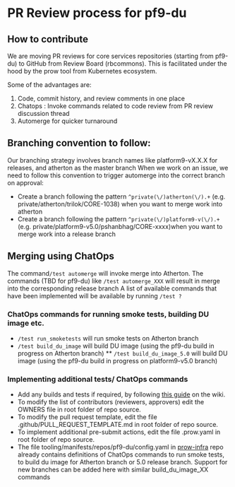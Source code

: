 # PR Review process for pf9-du 

## How to contribute

We are moving PR reviews for core services repositories (starting from pf9-du) to GitHub from Review Board (rbcommons).
This is facilitated under the hood by the prow tool from Kubernetes ecosystem.

Some of the advantages are:
1. Code, commit history, and review comments in one place
2. Chatops : Invoke commands related to code review from PR review discussion thread
3. Automerge for quicker turnaround

## Branching convention to follow:
Our branching strategy involves branch names like platform9-vX.X.X for releases, and atherton as the master branch
When we work on an issue, we need to follow this convention to trigger automerge into the correct branch on approval:
* Create a branch following the pattern `^private(\/)atherton(\/).+` (e.g. private/atherton/trilok/CORE-1038) when you want to merge work into atherton
* Create a branch following the pattern `^private(\/)platform9-v(\/).+` (e.g. private/platform9-v5.0/pshanbhag/CORE-xxxx)when you want to merge work into a release branch

## Merging using ChatOps
The command`/test automerge` will invoke merge into Atherton.
The commands (TBD for pf9-du) like `/test automerge_XXX` will result in merge into the corresponding release branch
A list of available commands that have been implemented will be available by running `/test ?`

### ChatOps commands for running smoke tests, building DU image etc.
* `/test run_smoketests` will run smoke tests on Atherton branch
* `/test build_du_image` will build DU image (using the pf9-du build in progress on Atherton branch)
** `/test build_du_image_5.0` will build DU image (using the pf9-du build in progress on platform9-v5.0 branch)

### Implementing additional tests/ ChatOps commands
* Add any builds and tests if required, by following [this guide](https://platform9.atlassian.net/wiki/spaces/~16005066/pages/1014169716/Onboard+a+github+repo+on+Prow+for+PR+automation) on the wiki.
* To modify the list of contributors (reviewers, approvers) edit the OWNERS file in root folder of repo source.
* To modify the pull request template, edit the file .github/PULL_REQUEST_TEMPLATE.md in root folder of repo source.
* To implement additional pre-submit actions, edit the file .prow.yaml in root folder of repo source.
* The file tooling/manifests/repos/pf9-du/config.yaml in [prow-infra](https://github.com/platform9/prow-infra) repo already contains definitions of ChatOps commands to run smoke tests, to build du image for Atherton branch or 5.0 release branch. Support for new branches can be added here with similar build_du_image_XX commands


